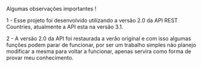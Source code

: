 Algumas observações importantes !

1 - Esse projeto foi desenvolvido utilizando a versão 2.0 da API REST Countries, atualmente a API esta na versão 3.1.

2 - A versão 2.0 da API foi restaurada a verão original e com isso algumas funções podem parar de funcionar, por ser um trabalho simples não planejo modificar a mesma para voltar a funcionar, apenas servira como forma de provar meu conhecimento.
